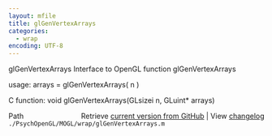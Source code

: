 ```yaml
---
layout: mfile
title: glGenVertexArrays
categories:
  - wrap
encoding: UTF-8
---
```


glGenVertexArrays  Interface to OpenGL function glGenVertexArrays

usage:  arrays = glGenVertexArrays\( n \)

C function:  void glGenVertexArrays\(GLsizei n, GLuint\* arrays\)


<div class="code_header" style="text-align:right;">
  <span style="float:left;">Path&nbsp;&nbsp;</span> <span class="counter">Retrieve <a href=
  "https://raw.github.com/Psychtoolbox-3/Psychtoolbox-3/beta/./PsychOpenGL/MOGL/wrap/glGenVertexArrays.m">current version from GitHub</a> | View <a href=
  "https://github.com/Psychtoolbox-3/Psychtoolbox-3/commits/beta/./PsychOpenGL/MOGL/wrap/glGenVertexArrays.m">changelog</a></span>
</div>
<div class="code">
  <code>./PsychOpenGL/MOGL/wrap/glGenVertexArrays.m</code>
</div>

